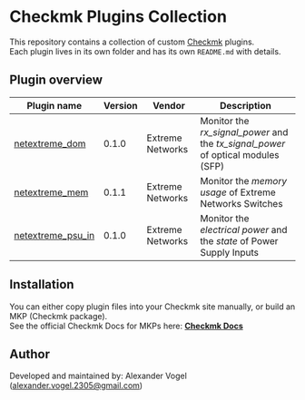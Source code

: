 # Checkmk Plugins Collection
This repository contains a collection of custom [Checkmk](https://checkmk.com/) plugins.  
Each plugin lives in its own folder and has its own `README.md` with details.  

## Plugin overview
| Plugin name | Version | Vendor | Description |
|-------------|---------|--------|-------------|
| [netextreme_dom](netextreme_dom/) | 0.1.0 | Extreme Networks | Monitor the *rx_signal_power* and the *tx_signal_power* of optical modules (SFP) | 
| [netextreme_mem](netextreme_mem/) | 0.1.1 | Extreme Networks | Monitor the *memory usage* of Extreme Networks Switches | 
| [netextreme_psu_in](netextreme_psu_in/) | 0.1.0 | Extreme Networks | Monitor the *electrical power* and the *state* of Power Supply Inputs |

## Installation
You can either copy plugin files into your Checkmk site manually, or build an MKP (Checkmk package).  
See the official Checkmk Docs for MKPs here: **[Checkmk Docs](https://docs.checkmk.com/latest/en/mkps.html)**

## Author
Developed and maintained by: Alexander Vogel (alexander.vogel.2305@gmail.com)